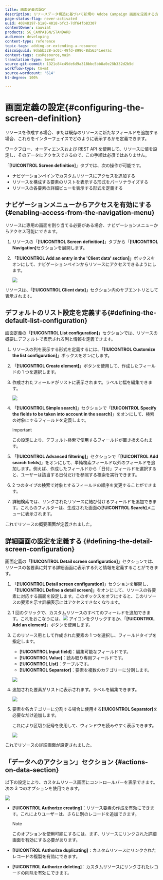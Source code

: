 ```yaml
---
title: 画面定義の設定
description: リソースデータ構造に基づいて新規の Adobe Campaign 画面を定義する方法について説明します。
page-status-flag: never-activated
uuid: 40848197-b1a0-4018-bfc3-7df64fb83307
contentOwner: sauviat
products: SG_CAMPAIGN/STANDARD
audience: developing
content-type: reference
topic-tags: adding-or-extending-a-resource
discoiquuid: 9dabb328-ac0c-49fd-8996-8d56341ee7ac
context-tags: cusResource,main
translation-type: tm+mt
source-git-commit: 1321c84c49de6d9a318bbc5bb8a0e28b332d2b5d
workflow-type: tm+mt
source-wordcount: '614'
ht-degree: 100%

---
```



# 画面定義の設定{#configuring-the-screen-definition}

リソースを作成する場合、または既存のリソースに新たなフィールドを追加する場合、これらをインターフェイスでどのように表示するかを定義できます。

ワークフロー、オーディエンスおよび REST API を使用して、リソースに値を設定し、そのデータにアクセスできるので、この手順は必須ではありません。

「**[!UICONTROL Screen definition]**」タブでは、次の操作が可能です。

* ナビゲーションペインでカスタムリソースにアクセスを追加する
* リソースを構成する要素のリストを表示する形式をパーソナライズする
* リソースの各要素の詳細ビューを表示する形式を定義する

## ナビゲーションメニューからアクセスを有効にする {#enabling-access-from-the-navigation-menu}

リソースに専用の画面を割り当てる必要がある場合、ナビゲーションメニューからアクセス可能にできます。

1. リソースの「**[!UICONTROL Screen definition]**」タブから「**[!UICONTROL Navigation]**&#x200B;セクションを展開します。
1. 「**[!UICONTROL Add an entry in the 'Client data' section]**」ボックスをオンにして、ナビゲーションペインからリソースにアクセスできるようにします。

   ![](assets/schema_extension_19.png)

リソースは、「**[!UICONTROL Client data]**」セクション内のサブエントリとして表示されます。

## デフォルトのリスト設定を定義する{#defining-the-default-list-configuration}

画面定義の「**[!UICONTROL List configuration]**」セクションでは、リソースの概要にデフォルトで表示される列と情報を定義できます。

1. リソースの列を表示する形式を定義するには、「**[!UICONTROL Customize the list configuration]**」ボックスをオンにします。
1. 「**[!UICONTROL Create element]**」ボタンを使用して、作成したフィールドの 1 つを選択します。
1. 作成されたフィールドがリストに表示されます。ラベルと幅を編集できます。

   ![](assets/schema_extension_20.png)

1. 「**[!UICONTROL Simple search]**」セクションで「**[!UICONTROL Specify the fields to be taken into account in the search]**」をオンにして、検索の対象にするフィールドを定義します。

   >[!IMPORTANT]
   >
   >この設定により、デフォルト検索で使用するフィールドが置き換えられます。

1. 「**[!UICONTROL Advanced filtering]**」セクションで「**[!UICONTROL Add search fields]**」をオンにして、単純検索フィールド以外のフィールドを追加します。例えば、作成したフィールドから「日付」フィールドを選択すると、ユーザーは該当する日付だけを参照する検索を実行できます。
1. 2 つのタイプの検索で対象とするフィールドの順序を変更することができます。
1. 詳細検索では、リンクされたリソースに結び付けるフィールドを追加できます。これらのフィルターは、生成された画面の&#x200B;**[!UICONTROL Search]**&#x200B;メニューに表示されます。

これでリソースの概要画面が定義されました。

## 詳細画面の設定を定義する {#defining-the-detail-screen-configuration}

画面定義の「**[!UICONTROL Detail screen configuration]**」セクションでは、リソースの各要素に対する詳細画面に表示する列と情報を定義することができます。

1. 「**[!UICONTROL Detail screen configuration]**」セクションを展開し、「**[!UICONTROL Define a detail screen]**」をオンにして、リソースの各要素に対応する画面を設定します。このボックスをオフにすると、このリソースの要素を示す詳細表示にはアクセスできなくなります。
1. 1 回のクリックで、カスタムリソースのすべてのフィールドを追加できます。これをおこなうには、![](assets/addallfieldsicon.png) アイコンをクリックするか、「**[!UICONTROL Add an element]**」ボタンを使用します。
1. このリソース用として作成された要素の 1 つを選択し、フィールドタイプを指定します。

   * **[!UICONTROL Input field]**：編集可能なフィールドです。
   * **[!UICONTROL Value]**：読み取り専用フィールドです。
   * **[!UICONTROL List]**：テーブルです。
   * **[!UICONTROL Separator]**：要素を複数のカテゴリーに分割します。

   ![](assets/schema_extension_23.png)

1. 追加された要素がリストに表示されます。ラベルを編集できます。

   ![](assets/schema_extension_22.png)

1. 要素を各カテゴリーに分割する場合に使用する&#x200B;**[!UICONTROL Separator]**&#x200B;を必要なだけ追加します。

   これにより区切り記号を使用して、ウィンドウを読みやすく表示できます。

   ![](assets/schema_extension_25.png)

これでリソースの詳細画面が設定されました。

## 「データへのアクション」セクション {#actions-on-data-section}

以下の設定により、カスタムリソース画面にコントロールバーを表示できます。次の 3 つのオプションを使用できます。

![](assets/schema_extension_actions.png)

* **[!UICONTROL Authorize creating]**：リソース要素の作成を有効にできます。これによりユーザーは、さらに別のレコードを追加できます。

   >[!NOTE]
   >
   >このオプションを使用可能にするには、まず、リソースにリンクされた詳細画面を有効にする必要があります。

* **[!UICONTROL Authorize duplicating]**：カスタムリソースにリンクされたレコードの複製を有効にできます。
* **[!UICONTROL Authorize deleting]**：カスタムリソースにリンクされたレコードの削除を有効にできます。
